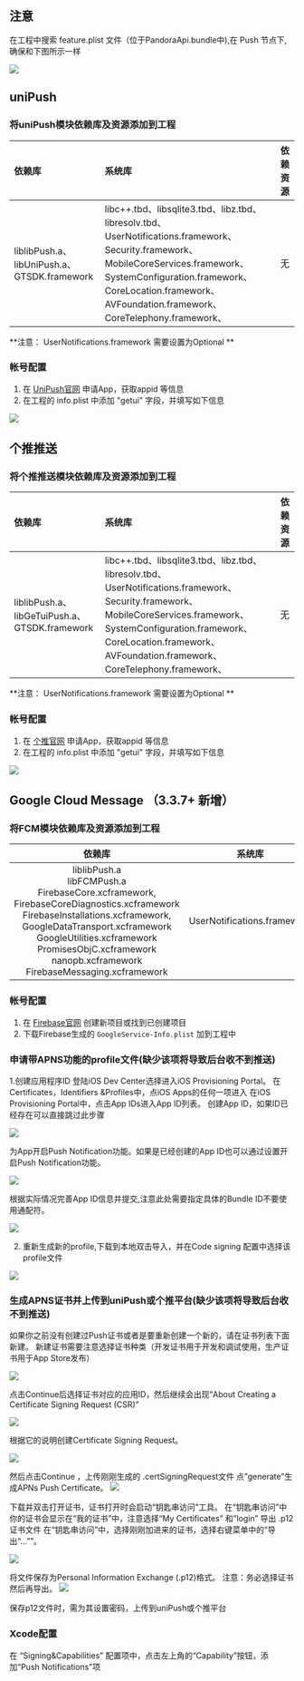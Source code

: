 ## 注意
在工程中搜索 feature.plist 文件（位于PandoraApi.bundle中),在 Push 节点下,确保和下图所示一样

![](https://native-res.dcloud.net.cn/images/uniapp/push/unipush-feature-plist.png)

## uniPush
### 将uniPush模块依赖库及资源添加到工程

|依赖库|系统库|依赖资源|
|:--|:--|:--|
|liblibPush.a、libUniPush.a、GTSDK.framework|libc++.tbd、libsqlite3.tbd、libz.tbd、libresolv.tbd、UserNotifications.framework、Security.framework、MobileCoreServices.framework、SystemConfiguration.framework、CoreLocation.framework、AVFoundation.framework、CoreTelephony.framework、|无|

**注意： UserNotifications.framework 需要设置为Optional **

### 帐号配置
1. 在 [UniPush官网](https://dev.dcloud.net.cn/uni/push) 申请App，获取appid 等信息
2. 在工程的 info.plist 中添加 "getui" 字段，并填写如下信息

![](https://img.cdn.aliyun.dcloud.net.cn/nativedocs/5SDKiOS/push/28612.png)


## 个推推送

### 将个推推送模块依赖库及资源添加到工程

|依赖库|系统库|依赖资源|
|:--|:--|:--|
|liblibPush.a、libGeTuiPush.a、GTSDK.framework|libc++.tbd、libsqlite3.tbd、libz.tbd、libresolv.tbd、UserNotifications.framework、Security.framework、MobileCoreServices.framework、SystemConfiguration.framework、CoreLocation.framework、AVFoundation.framework、CoreTelephony.framework、|无|

**注意： UserNotifications.framework 需要设置为Optional **

### 帐号配置
1. 在 [个推官网](https://dev.getui.com/) 申请App，获取appid 等信息
2. 在工程的 info.plist 中添加 "getui" 字段，并填写如下信息

![](https://img.cdn.aliyun.dcloud.net.cn/nativedocs/5SDKiOS/push/28612.png)


## Google Cloud Message （3.3.7+ 新增）
### 将FCM模块依赖库及资源添加到工程


|依赖库|系统库|依赖资源|
|:--:|:--:|:--:|
|liblibPush.a<br>libFCMPush.a<br>FirebaseCore.xcframework,<br>FirebaseCoreDiagnostics.xcframework<br>FirebaseInstallations.xcframework,<br>GoogleDataTransport.xcframework<br>GoogleUtilities.xcframework<br>PromisesObjC.xcframework<br>nanopb.xcframework<br>FirebaseMessaging.xcframework|UserNotifications.framework|GoogleService-Info.plist|



### 帐号配置
1. 在 [Firebase官网](https://firebase.google.com/) 创建新项目或找到已创建项目
2. 下载Firebase生成的 `GoogleService-Info.plist` 加到工程中



<!-- 
 ## 小米推送配置
注: Linker Flags、framework添加方法参考该[文档](/AppDocs/usemodule/iOSModuleConfig/common.md)
1. 依次添加下列Linker Flags:-lXiaomiPush,-lMiPushSDK
2. 添加下列framework:libresolv.tbd, libxml2.tbd,libz.tbd,SystemConfiguration.framework,MobileCoreServices.framework,CFNetwork.framework,CoreTelephony.framework,

### 帐号配置
1.首先到小米申请appkey等信息,查看该[文档](http://ask.dcloud.net.cn/article/34)

2.打开info.plist，找到"MiSDKAppID"项，填入自己小米推送帐号的的APPID，如果没有该项，按照图中的格式创建
找到"MiSDKAppKey"项，填入自己小米推送帐号的的appKey，如果没有该项，按照图中的格式创建

3 小米推送调试/发布时需要设置不同的MiSDKRun值 调试证书对应值设置为“debug”，生产证书对应值设置为“online”，可参考[小米推送文档](https://dev.mi.com/console/doc/detail?pId=98#_1_1)

![](https://img.cdn.aliyun.dcloud.net.cn/nativedocs/5SDKiOS/push/28604.jpeg)
 -->
### 申请带APNS功能的profile文件(缺少该项将导致后台收不到推送)
1.创建应用程序ID
登陆iOS Dev Center选择进入iOS Provisioning Portal。
在Certificates，Identifiers &Profiles中，点iOS Apps的任何一项进入
在iOS Provisioning Portal中，点击App IDs进入App ID列表。
创建App ID，如果ID已经存在可以直接跳过此步骤

![](https://img.cdn.aliyun.dcloud.net.cn/nativedocs/5SDKiOS/push/28610.png)

为App开启Push Notification功能。如果是已经创建的App ID也可以通过设置开启Push Notification功能。

![](https://img.cdn.aliyun.dcloud.net.cn/nativedocs/5SDKiOS/push/28609.png)

根据实际情况完善App ID信息并提交,注意此处需要指定具体的Bundle ID不要使用通配符。

![](https://img.cdn.aliyun.dcloud.net.cn/nativedocs/5SDKiOS/push/28607.png)

2.  重新生成新的profile,下载到本地双击导入，并在Code signing 配置中选择该profile文件

![](https://img.cdn.aliyun.dcloud.net.cn/nativedocs/5SDKiOS/push/28605.png)


### 生成APNS证书并上传到uniPush或个推平台(缺少该项将导致后台收不到推送)
 如果你之前没有创建过Push证书或者是要重新创建一个新的，请在证书列表下面新建。 
新建证书需要注意选择证书种类（开发证书用于开发和调试使用，生产证书用于App Store发布）

![](https://img.cdn.aliyun.dcloud.net.cn/nativedocs/5SDKiOS/push/28608.png)

点击Continue后选择证书对应的应用ID，然后继续会出现“About Creating a Certificate Signing Request (CSR)”

![](https://img.cdn.aliyun.dcloud.net.cn/nativedocs/5SDKiOS/push/28603.png)


根据它的说明创建Certificate Signing Request。

![](https://img.cdn.aliyun.dcloud.net.cn/nativedocs/5SDKiOS/push/28611.png)


然后点击Continue ，上传刚刚生成的 .certSigningRequest文件 点”generate”生成APNs Push Certificate。
![](https://img.cdn.aliyun.dcloud.net.cn/nativedocs/5SDKiOS/push/28606.png)


下载并双击打开证书，证书打开时会启动“钥匙串访问”工具。 
在“钥匙串访问”中你的证书会显示在“我的证书”中，注意选择“My Certificates” 和”login”
导出 .p12证书文件
在“钥匙串访问”中，选择刚刚加进来的证书，选择右键菜单中的“导出“...””。

![](https://img.cdn.aliyun.dcloud.net.cn/nativedocs/5SDKiOS/push/28602.jpg)

将文件保存为Personal Information Exchange (.p12)格式。
注意：务必选择证书然后再导出。
![](https://img.cdn.aliyun.dcloud.net.cn/nativedocs/5SDKiOS/push/28613.png)

保存p12文件时，需为其设置密码，上传到uniPush或个推平台

### Xcode配置
在 “Signing&Capabilities” 配置项中，点击左上角的“Capability”按钮，添加“Push Notifications”项


<!-- 
**uniPush使用指南：http://ask.dcloud.net.cn/article/35622** 
-->


